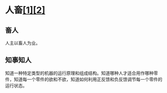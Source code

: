 # 人畜[[1]](./appendices/道德经.md)[[2]](./appendices/长短经·大体篇.md)

## 畜人

人主以畜人为业。

## 知事知人

知道一种特定类型的机器的运行原理和组成结构。知道哪种人才适合用作哪种零件，知道每一个零件的欲和不欲，知道如何利用正反馈和负反馈调节每一个零件的运行状态。
